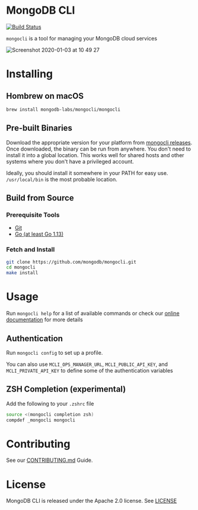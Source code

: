 # MongoDB CLI
[![Build Status](https://cloud.drone.io/api/badges/mongodb/mongocli/status.svg)](https://cloud.drone.io/mongodb/mongocli)

`mongocli` is a tool for managing your MongoDB cloud services

![Screenshot 2020-01-03 at 10 49 27](https://user-images.githubusercontent.com/461027/73472371-d6656480-4382-11ea-8bfb-535d91cf1fb4.png)

# Installing

## Hombrew on macOS

```bash
brew install mongodb-labs/mongocli/mongocli
```

## Pre-built Binaries
Download the appropriate version for your platform from [mongocli releases](https://github.com/mongodb/mongocli/releases). 
Once downloaded, the binary can be run from anywhere.
You don't need to install it into a global location. 
This works well for shared hosts and other systems where you don't have a privileged account.

Ideally, you should install it somewhere in your PATH for easy use. `/usr/local/bin` is the most probable location.

## Build from Source 

### Prerequisite Tools 
- [Git](https://git-scm.com/)
- [Go (at least Go 1.13)](https://golang.org/dl/)

### Fetch and Install

```bash
git clone https://github.com/mongodb/mongocli.git
cd mongocli
make install
```

# Usage

Run `mongocli help` for a list of available commands
or check our [online documentation](https://docs.mongodb.com/mongocli/master/) for more details

## Authentication
Run `mongocli config` to set up a profile.

You can also use `MCLI_OPS_MANAGER_URL`, `MCLI_PUBLIC_API_KEY`, and `MCLI_PRIVATE_API_KEY` to define some of the authentication variables

## ZSH Completion (experimental)
Add the following to your `.zshrc` file

```bash
source <(mongocli completion zsh)
compdef _mongocli mongocli
```

# Contributing

See our [CONTRIBUTING.md](CONTRIBUTING.md) Guide.

# License

MongoDB CLI is released under the Apache 2.0 license. See [LICENSE](LICENSE)
